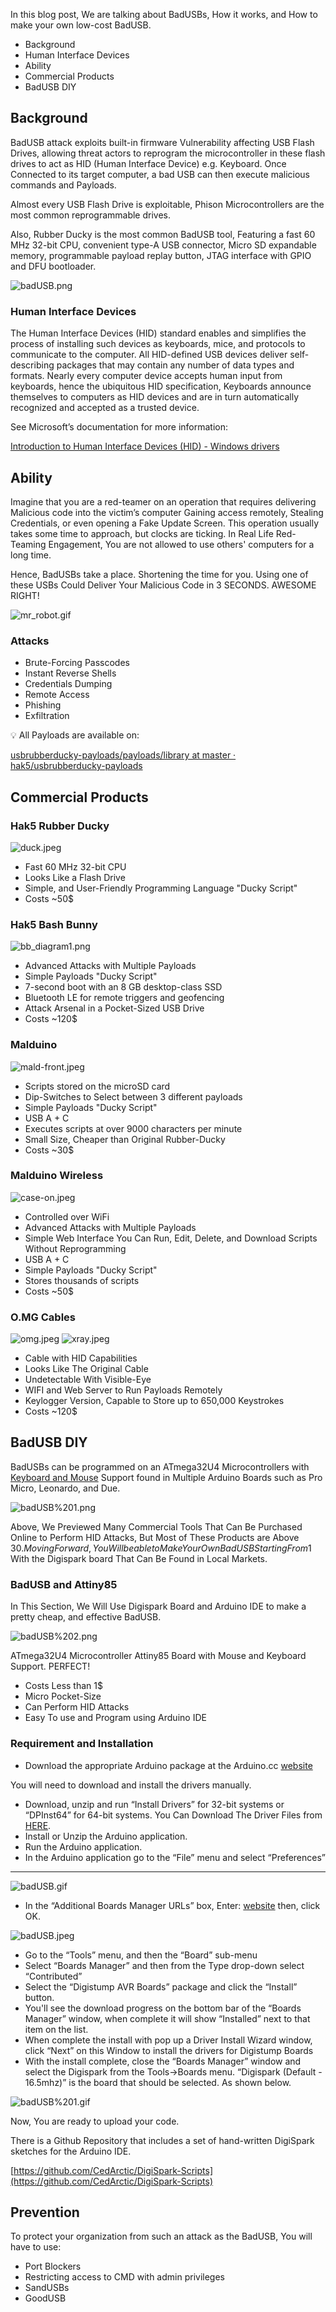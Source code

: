 In this blog post, We are talking about BadUSBs, How it works, and How to make your own low-cost BadUSB.

- Background
- Human Interface Devices
- Ability
- Commercial Products
- BadUSB DIY

## Background

BadUSB attack exploits built-in firmware Vulnerability affecting USB Flash Drives, allowing threat actors to reprogram the microcontroller in these flash drives to act as HID (Human Interface Device) e.g. Keyboard. Once Connected to its target computer, a bad USB can then execute malicious commands and Payloads. 

Almost every USB Flash Drive is exploitable, Phison Microcontrollers are the most common reprogrammable drives. 

Also, Rubber Ducky is the most common BadUSB tool, Featuring a fast 60 MHz 32-bit CPU, convenient type-A USB connector, Micro SD expandable memory, programmable payload replay button, JTAG interface with GPIO and DFU bootloader. 

 
![badUSB.png](/images/badUSB.png?style=centerme)

### Human Interface Devices

The Human Interface Devices (HID) standard enables and simplifies the process of installing such devices as keyboards, mice, and protocols to communicate to the computer.
All HID-defined USB devices deliver self-describing packages that may contain any number of data types and formats.
Nearly every computer device accepts human input from keyboards, hence the ubiquitous HID specification, Keyboards announce themselves to computers as HID devices and are in turn automatically recognized and accepted as a trusted device.

See Microsoft’s documentation for more information: 

[Introduction to Human Interface Devices (HID) - Windows drivers](https://docs.microsoft.com/en-us/windows-hardware/drivers/hid/)

## Ability

Imagine that you are a red-teamer on an operation that requires delivering Malicious code into the victim’s computer Gaining access remotely, Stealing Credentials, or even opening a Fake Update Screen. This operation usually takes some time to approach, but clocks are ticking. 
In Real Life Red-Teaming Engagement, You are not allowed to use others' computers for a long time. 

Hence, BadUSBs take a place. Shortening the time for you. Using one of these USBs Could Deliver Your Malicious Code in 3 SECONDS. AWESOME RIGHT!

![mr_robot.gif](/images/mr_robot.gif?style=centerme)

### Attacks

- Brute-Forcing Passcodes
- Instant Reverse Shells
- Credentials Dumping
- Remote Access
- Phishing
- Exfiltration

<aside>
💡 All Payloads are available on:

</aside>

[usbrubberducky-payloads/payloads/library at master · hak5/usbrubberducky-payloads](https://github.com/hak5/usbrubberducky-payloads/tree/master/payloads/library)

## Commercial Products

### Hak5 Rubber Ducky

![duck.jpeg](/images/duck.jpeg?style=centerme)

- Fast 60 MHz 32-bit CPU
- Looks Like a Flash Drive
- Simple, and User-Friendly Programming Language "Ducky Script"
- Costs ~50$

### Hak5 Bash Bunny

![bb_diagram1.png](/images/bb_diagram1.png?style=centerme)

- Advanced Attacks with Multiple Payloads
- Simple Payloads "Ducky Script"
- 7-second boot with an 8 GB desktop-class SSD
- Bluetooth LE for remote triggers and geofencing
- Attack Arsenal in a Pocket-Sized USB Drive
- Costs ~120$

### Malduino

![mald-front.jpeg](/images/mald-front.jpeg?style=centerme)

- Scripts stored on the microSD card
- Dip-Switches to Select between 3 different payloads
- Simple Payloads "Ducky Script"
- USB A + C
- Executes scripts at over 9000 characters per minute
- Small Size, Cheaper than Original Rubber-Ducky
- Costs ~30$

### Malduino Wireless

![case-on.jpeg](/images/case-on.jpeg?style=centerme)

- Controlled over WiFi
- Advanced Attacks with Multiple Payloads
- Simple Web Interface You Can Run, Edit, Delete, and Download Scripts Without Reprogramming
- USB A + C
- Simple Payloads "Ducky Script"
- Stores thousands of scripts
- Costs ~50$

### O.MG Cables

![omg.jpeg](/images/omg.jpeg) ![xray.jpeg](/images/xray.jpeg)

- Cable with HID Capabilities
- Looks Like The Original Cable
- Undetectable With Visible-Eye
- WIFI and Web Server to Run Payloads Remotely
- Keylogger Version, Capable to Store up to 650,000 Keystrokes
- Costs ~120$

## BadUSB DIY

BadUSBs can be programmed on an ATmega32U4 Microcontrollers with [Keyboard and Mouse](https://docs.arduino.cc/built-in-examples/usb/KeyboardAndMouseControl) Support found in Multiple Arduino Boards such as Pro Micro, Leonardo, and Due.

![badUSB%201.png](/images/badUSB%201.png?style=centerme)

Above, We Previewed Many Commercial Tools That Can Be Purchased Online to Perform HID Attacks, But Most of These Products are Above 30$. 
Moving Forward, You Will be able to Make Your Own BadUSB Starting From 1$ With the Digispark board That Can Be Found in Local Markets.

### BadUSB and Attiny85

In This Section, We Will Use Digispark Board and Arduino IDE to make a pretty cheap, and effective BadUSB. 

![badUSB%202.png](/images/badUSB%202.png?style=centerme)

ATmega32U4 Microcontroller Attiny85 Board with Mouse and Keyboard Support. PERFECT! 

- Costs Less than 1$
- Micro Pocket-Size
- Can Perform HID Attacks
- Easy To use and Program using Arduino IDE

### Requirement and Installation

- Download the appropriate Arduino package at the Arduino.cc [website](https://www.arduino.cc/en/Main/Software)

You will need to download and install the drivers manually. 

- Download, unzip and run “Install Drivers” for 32-bit systems or “DPInst64” for 64-bit systems. You Can Download The Driver Files from [HERE](https://github.com/digistump/DigistumpArduino/releases/download/1.6.7/Digistump.Drivers.zip).
- Install or Unzip the Arduino application.
- Run the Arduino application.
- In the Arduino application go to the “File” menu and select “Preferences”
****

![badUSB.gif](/images/badUSB.gif)

- In the “Additional Boards Manager URLs” box, Enter: [website](http://digistump.com/package_digistump_index.json)
then, click OK.

![badUSB.jpeg](/images/badUSB.jpeg?style=centerme)

- Go to the “Tools” menu, and then the “Board” sub-menu
- Select “Boards Manager” and then from the Type drop-down select “Contributed”
- Select the “Digistump AVR Boards” package and click the “Install” button.
- You'll see the download progress on the bottom bar of the “Boards Manager” window, when complete it will show “Installed” next to that item on the list.
- When complete the install with pop up a Driver Install Wizard window, click “Next” on this Window to install the drivers for Digistump Boards
- With the install complete, close the “Boards Manager” window and select the Digispark from the Tools→Boards menu. “Digispark (Default - 16.5mhz)” is the board that should be selected. As shown below.

![badUSB%201.gif](/images/badUSB%201.gif?style=centerme)

Now, You are ready to upload your code. 

There is a Github Repository that includes a set of hand-written DigiSpark sketches for the Arduino IDE. 

[https://github.com/CedArctic/DigiSpark-Scripts](https://github.com/CedArctic/DigiSpark-Scripts)

## Prevention

To protect your organization from such an attack as the BadUSB, You will have to use: 

- Port Blockers
- Restricting access to CMD with admin privileges
- SandUSBs
- GoodUSB
